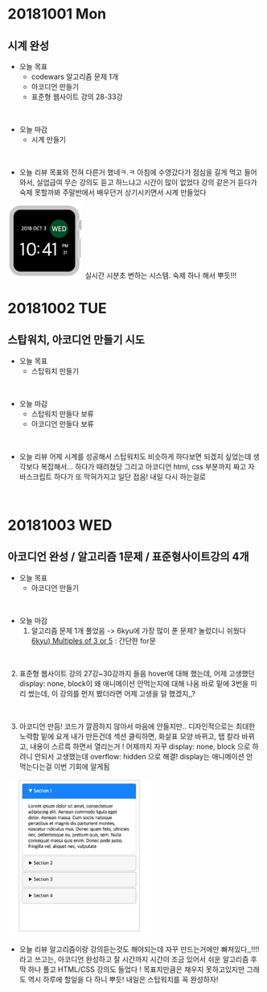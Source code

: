 # 20181001 Mon
## 시계 완성

- 오늘 목표
  - codewars 알고리즘 문제 1개
  - 아코디언 만들기 
  - 표준형 웹사이트 강의 28-33강
<br />

- 오늘 마감
  - 시계 만들기
<br />

- 오늘 리뷰
목표와 전혀 다른거 했네ㅋ.ㅋ
아침에 수영갔다가 점심을 길게 먹고 들어와서, 실업급여 무슨 강의도 듣고 하느냐고 시간이 많이 없었다 
강의 같은거 듣다가 숙제 못할까봐 주말반에서 배우던거 상기시키면서 시계 만들었다
<img src="../clock.png" alt="clock" width="150px">
실시간 시분초 변하는 시스템.
숙제 하나 해서 뿌듯!!!
<br />



# 20181002 TUE
## 스탑워치, 아코디언 만들기 시도

- 오늘 목표
  - 스탑워치 만들기 
<br />

- 오늘 마감
  - 스탑워치 만들다 보류 
  - 아코디언 만들다 보류 
<br />

- 오늘 리뷰
어제 시계를 성공해서 스탑워치도 비슷하게 하다보면 되겠지 싶었는데 생각보다 복잡해서... 하다가 때려쳤당 
그리고 아코디언 html, css 부분까지 짜고 자바스크립트 하다가 또 막혀가지고 일단 접음! 
내일 다시 하는걸로
<br />



# 20181003 WED
## 아코디언 완성 / 알고리즘 1문제 / 표준형사이트강의 4개

- 오늘 목표
  - 아코디언 만들기
<br />

- 오늘 마감
  1. 알고리즘 문제 1개 풀었음 -> 6kyu에 가장 많이 푼 문제? 눌렀더니 쉬웠다
  [6kyu) Multiples of 3 or 5](http://choinashil.blog.me/221370467108) : 간단한 for문
<br />

  2. 표준형 웹사이트 강의 27강~30강까지 들음 
hover에 대해 했는데, 어제 고생했던 display: none, block이 왜 애니메이션 안먹는지에 대해 나옴
바로 밑에 3번을 미리 썼는데, 이 강의를 먼저 봤더라면 어제 고생을 덜 했겠지,,?
<br />

  3. 아코디언 만듬! 코드가 깔끔하지 않아서 마음에 안들지만.. 디자인적으로는 최대한 노력함 
밑에 요게 내가 만든건데 섹션 클릭하면, 화살표 모양 바뀌고, 탭 칼라 바뀌고, 내용이 스르륵 하면서 열리는거 ! 
어제까지 자꾸 display: none, block 으로 하려니 안되서 고생했는데 overflow: hidden 으로 해결!
display는 애니메이션 안 먹는다는걸 이번 기회에 알게됨
<img src="../accordion.png" alt="clock" width="300px">
<br />

- 오늘 리뷰
알고리즘이랑 강의듣는것도 해야되는데 자꾸 만드는거에만 빠져있다,,!!!!
라고 쓰고는, 아코디언 완성하고 잘 시간까지 시간이 조금 있어서 쉬운 알고리즘 후딱 하나 풀고 HTML/CSS 강의도 들었다 ! 
목표치만큼은 채우지 못하고있지만 그래도 역시 하루에 할일을 다 하니 뿌듯!
내일은 스탑워치를 꼭 완성하자!
<br />

